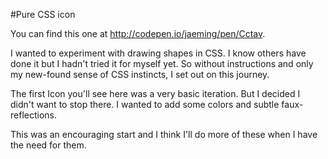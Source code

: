 #Pure CSS icon

You can find this one at <http://codepen.io/jaeming/pen/Cctav>.

I wanted to experiment with drawing shapes in CSS. I know others have done it but I hadn't tried it for myself yet.  So without instructions and only my new-found sense of CSS instincts, I set out on this journey.

The first Icon you'll see here was a very basic iteration. But I decided I didn't want to stop there. I wanted to add some colors and subtle faux-reflections.

This was an encouraging start and I think I'll do more of these when I have the need for them.

